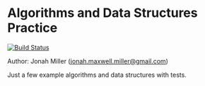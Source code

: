 Algorithms and Data Structures Practice
========================================

[![Build Status](https://travis-ci.org/Yurlungur/algorithms-and-data-structures-practice.svg?branch=master)](https://travis-ci.org/Yurlungur/algorithms-and-data-structures-practice)

Author: Jonah Miller (jonah.maxwell.miller@gmail.com)

Just a few example algorithms and data structures with tests.
